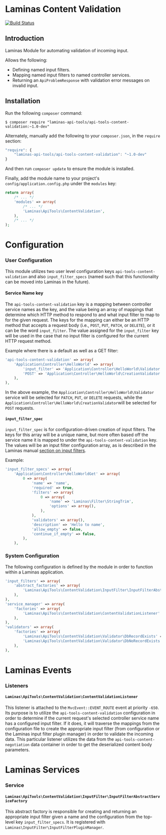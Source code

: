 Laminas Content Validation
=====================

[![Build Status](https://travis-ci.org/laminas-api-tools/api-tools-content-validation.png)](https://travis-ci.org/laminas-api-tools/api-tools-content-validation)

Introduction
------------

Laminas Module for automating validation of incoming input.

Allows the following:

- Defining named input filters.
- Mapping named input filters to named controller services.
- Returning an `ApiProblemResponse` with validation error messages on invalid input.

Installation
------------

Run the following `composer` command:

```console
$ composer require "laminas-api-tools/api-tools-content-validation:~1.0-dev"
```

Alternately, manually add the following to your `composer.json`, in the `require` section:

```javascript
"require": {
    "laminas-api-tools/api-tools-content-validation": "~1.0-dev"
}
```

And then run `composer update` to ensure the module is installed.

Finally, add the module name to your project's `config/application.config.php` under the `modules`
key:

```php
return array(
    /* ... */
    'modules' => array(
        /* ... */
        'Laminas\ApiTools\ContentValidation',
    ),
    /* ... */
);
```

Configuration
=============

### User Configuration

This module utilizes two user level configuration keys `api-tools-content-validation` and also
`input_filter_specs` (named such that this functionality can be moved into Laminas in the future).

#### Service Name key

The `api-tools-content-validation` key is a mapping between controller service names as the key, and the
value being an array of mappings that determine which HTTP method to respond to and what input
filter to map to for the given request.  The keys for the mapping can either be an HTTP method that
accepts a request body (i.e., `POST`, `PUT`, `PATCH`, or `DELETE`), or it can be the word
`input_filter`. The value assigned for the `input_filter` key will be used in the case that no input
filter is configured for the current HTTP request method.

Example where there is a default as well as a GET filter:

```php
'api-tools-content-validation' => array(
    'Application\Controller\HelloWorld' => array(
        'input_filter' => 'Application\Controller\HelloWorld\Validator',
        'POST' => 'Application\Controller\HelloWorld\CreationValidator',
    ),
),
```

In the above example, the `Application\Controller\HelloWorld\Validator` service will be selected for
`PATCH`, `PUT`, or `DELETE` requests, while the `Application\Controller\HelloWorld\CreationValidator`will be selected for `POST` requests.

#### `input_filter_spec`

`input_filter_spec` is for configuration-driven creation of input filters.  The keys for this array
will be a unique name, but more often based off the service name it is mapped to under the
`api-tools-content-validation` key.  The values will be an input filter configuration array, as is
described in the Laminas manual [section on input
filters](http://laminas.readthedocs.org/en/latest/modules/laminas.input-filter.intro.html).

Example:

```php
'input_filter_specs' => array(
    'Application\Controller\HelloWorldGet' => array(
        0 => array(
            'name' => 'name',
            'required' => true,
            'filters' => array(
                0 => array(
                    'name' => 'Laminas\Filter\StringTrim',
                    'options' => array(),
                ),
            ),
            'validators' => array(),
            'description' => 'Hello to name',
            'allow_empty' => false,
            'continue_if_empty' => false,
        ),
    ),
```

### System Configuration

The following configuration is defined by the module in order to function within a Laminas application.

```php
'input_filters' => array(
    'abstract_factories' => array(
        'Laminas\ApiTools\ContentValidation\InputFilter\InputFilterAbstractServiceFactory',
    ),
),
'service_manager' => array(
    'factories' => array(
        'Laminas\ApiTools\ContentValidation\ContentValidationListener' => 'Laminas\ApiTools\ContentValidation\ContentValidationListenerFactory',
    ),
),
'validators' => array(
    'factories' => array(
        'Laminas\ApiTools\ContentValidation\Validator\DbRecordExists' => 'Laminas\ApiTools\ContentValidation\Validator\Db\RecordExistsFactory',
        'Laminas\ApiTools\ContentValidation\Validator\DbNoRecordExists' => 'Laminas\ApiTools\ContentValidation\Validator\Db\NoRecordExistsFactory',
    ),
),
```

Laminas Events
==========

### Listeners

#### `Laminas\ApiTools\ContentValidation\ContentValidationListener`

This listener is attached to the `MvcEvent::EVENT_ROUTE` event at priority `-650`.  Its purpose is
to utilize the `api-tools-content-validation` configuration in order to determine if the current request's
selected controller service name has a configured input filter.  If it does, it will traverse the
mappings from the configuration file to create the appropriate input filter (from configuration or
the Laminas input filter plugin manager) in order to validate the incoming data.  This
particular listener utilizes the data from the `api-tools-content-negotiation` data container in order to
get the deserialized content body parameters.

Laminas Services
============

### Service

#### `Laminas\ApiTools\ContentValidation\InputFilter\InputFilterAbstractServiceFactory`

This abstract factory is responsible for creating and returning an appropriate input filter given
a name and the configuration from the top-level key `input_filter_specs`. It is registered with
`Laminas\InputFilter\InputFilterPluginManager`.
